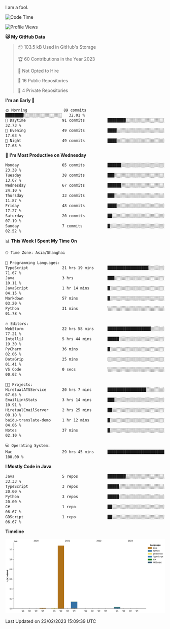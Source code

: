 I am a fool.

<!--START_SECTION:waka-->
![Code Time](http://img.shields.io/badge/Code%20Time-112%20hrs%2050%20mins-blue)

![Profile Views](http://img.shields.io/badge/Profile%20Views-44-blue)

**🐱 My GitHub Data** 

> 📦 103.5 kB Used in GitHub's Storage 
 > 
> 🏆 60 Contributions in the Year 2023
 > 
> 🚫 Not Opted to Hire
 > 
> 📜 16 Public Repositories 
 > 
> 🔑 4 Private Repositories 
 > 
**I'm an Early 🐤** 

```text
🌞 Morning                89 commits          ████████░░░░░░░░░░░░░░░░░   32.01 % 
🌆 Daytime                91 commits          ████████░░░░░░░░░░░░░░░░░   32.73 % 
🌃 Evening                49 commits          ████░░░░░░░░░░░░░░░░░░░░░   17.63 % 
🌙 Night                  49 commits          ████░░░░░░░░░░░░░░░░░░░░░   17.63 % 
```
📅 **I'm Most Productive on Wednesday** 

```text
Monday                   65 commits          ██████░░░░░░░░░░░░░░░░░░░   23.38 % 
Tuesday                  38 commits          ███░░░░░░░░░░░░░░░░░░░░░░   13.67 % 
Wednesday                67 commits          ██████░░░░░░░░░░░░░░░░░░░   24.10 % 
Thursday                 33 commits          ███░░░░░░░░░░░░░░░░░░░░░░   11.87 % 
Friday                   48 commits          ████░░░░░░░░░░░░░░░░░░░░░   17.27 % 
Saturday                 20 commits          ██░░░░░░░░░░░░░░░░░░░░░░░   07.19 % 
Sunday                   7 commits           █░░░░░░░░░░░░░░░░░░░░░░░░   02.52 % 
```


📊 **This Week I Spent My Time On** 

```text
🕑︎ Time Zone: Asia/Shanghai

💬 Programming Languages: 
TypeScript               21 hrs 19 mins      ██████████████████░░░░░░░   71.67 % 
Java                     3 hrs               ███░░░░░░░░░░░░░░░░░░░░░░   10.11 % 
JavaScript               1 hr 14 mins        █░░░░░░░░░░░░░░░░░░░░░░░░   04.15 % 
Markdown                 57 mins             █░░░░░░░░░░░░░░░░░░░░░░░░   03.20 % 
Python                   31 mins             ░░░░░░░░░░░░░░░░░░░░░░░░░   01.78 % 

🔥 Editors: 
WebStorm                 22 hrs 58 mins      ███████████████████░░░░░░   77.21 % 
IntelliJ                 5 hrs 44 mins       █████░░░░░░░░░░░░░░░░░░░░   19.30 % 
PyCharm                  36 mins             █░░░░░░░░░░░░░░░░░░░░░░░░   02.06 % 
DataGrip                 25 mins             ░░░░░░░░░░░░░░░░░░░░░░░░░   01.41 % 
VS Code                  0 secs              ░░░░░░░░░░░░░░░░░░░░░░░░░   00.02 % 

🐱‍💻 Projects: 
HiretualATSService       20 hrs 7 mins       █████████████████░░░░░░░░   67.65 % 
EmailLinkStats           3 hrs 14 mins       ███░░░░░░░░░░░░░░░░░░░░░░   10.91 % 
HiretualEmailServer      2 hrs 25 mins       ██░░░░░░░░░░░░░░░░░░░░░░░   08.18 % 
baidu-translate-demo     1 hr 12 mins        █░░░░░░░░░░░░░░░░░░░░░░░░   04.06 % 
Notes                    37 mins             █░░░░░░░░░░░░░░░░░░░░░░░░   02.10 % 

💻 Operating System: 
Mac                      29 hrs 45 mins      █████████████████████████   100.00 % 
```

**I Mostly Code in Java** 

```text
Java                     5 repos             ████████░░░░░░░░░░░░░░░░░   33.33 % 
TypeScript               3 repos             █████░░░░░░░░░░░░░░░░░░░░   20.00 % 
Python                   3 repos             █████░░░░░░░░░░░░░░░░░░░░   20.00 % 
C#                       1 repo              ██░░░░░░░░░░░░░░░░░░░░░░░   06.67 % 
GDScript                 1 repo              ██░░░░░░░░░░░░░░░░░░░░░░░   06.67 % 
```



**Timeline**

![Lines of Code chart](https://raw.githubusercontent.com/VeejaLiu/VeejaLiu/master/assets/bar_graph.png)


 Last Updated on 23/02/2023 15:09:39 UTC
<!--END_SECTION:waka-->
